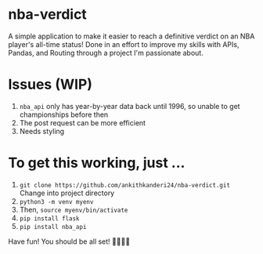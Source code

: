 # nba-verdict
A simple application to make it easier to reach a definitive verdict on an NBA player's all-time status! Done in an effort to improve my skills with APIs, Pandas, and Routing through a project I'm passionate about.

# Issues (WIP)
1. `nba_api` only has year-by-year data back until 1996, so unable to get championships before then
2. The post request can be more efficient
3. Needs styling

# To get this working, just ...
1. `git clone https://github.com/ankithkanderi24/nba-verdict.git`
Change into project directory
2. `python3 -m venv myenv`
3. Then, `source myenv/bin/activate`
4. `pip install flask`
5. `pip install nba_api`

Have fun! You should be all set! 🏀🏀🏀🏀
